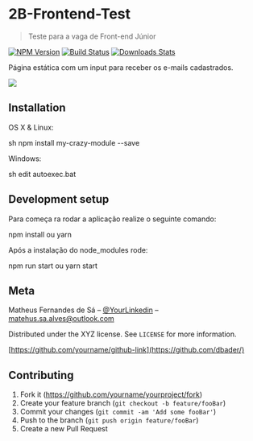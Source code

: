 # 2B-Frontend-Test
>  Teste para a vaga de Front-end Júnior

[![NPM Version][npm-image]][npm-url]
[![Build Status][travis-image]][travis-url]
[![Downloads Stats][npm-downloads]][npm-url]

Página estática com um input para receber os e-mails cadastrados.

![](header.png)

## Installation

OS X & Linux:

sh
npm install my-crazy-module --save

Windows:

sh
edit autoexec.bat


## Development setup

Para começa ra rodar a aplicação realize o seguinte comando:

npm install ou yarn

Após a instalação do node_modules rode:

npm run start ou yarn start


## Meta

Matheus Fernandes de Sá – [@YourLinkedin](https://www.linkedin.com/in/matheus-f-4a5732b4/) – matehus.sa.alves@outlook.com

Distributed under the XYZ license. See ``LICENSE`` for more information.

[https://github.com/yourname/github-link](https://github.com/dbader/)

## Contributing

1. Fork it (<https://github.com/yourname/yourproject/fork>)
2. Create your feature branch (`git checkout -b feature/fooBar`)
3. Commit your changes (`git commit -am 'Add some fooBar'`)
4. Push to the branch (`git push origin feature/fooBar`)
5. Create a new Pull Request

<!-- Markdown link & img dfn's -->
[npm-image]: https://img.shields.io/npm/v/datadog-metrics.svg?style=flat-square
[npm-url]: https://npmjs.org/package/datadog-metrics
[npm-downloads]: https://img.shields.io/npm/dm/datadog-metrics.svg?style=flat-square
[travis-image]: https://img.shields.io/travis/dbader/node-datadog-metrics/master.svg?style=flat-square
[travis-url]: https://travis-ci.org/dbader/node-datadog-metrics
[wiki]: https://github.com/yourname/yourproject/wiki
